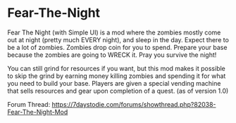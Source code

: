 # Fear-The-Night
Fear The Night (with Simple UI) is a mod where the zombies mostly come out at night (pretty much EVERY night), and sleep in the day. Expect there to be a lot of zombies.
Zombies drop coin for you to spend. Prepare your base because the zombies are going to WRECK it.
Pray you survive the night!

You can still grind for resources if you want, but this mod makes it possible to skip the grind by earning money killing zombies and spending it for what you need to build your base. Players are given a special vending machine that sells resources and gear upon completion of a quest. (as of version 1.0)

Forum Thread: https://7daystodie.com/forums/showthread.php?82038-Fear-The-Night-Mod
